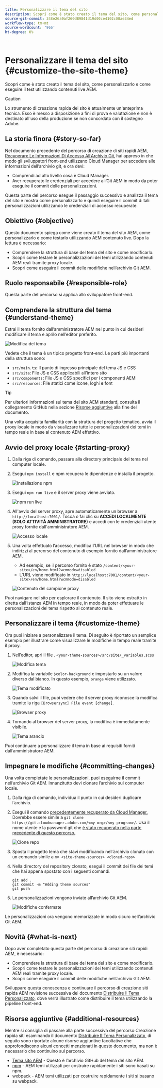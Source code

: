 ```yaml
---
title: Personalizzare il tema del sito
description: Scopri come è stato creato il tema del sito, come personalizzarlo e come eseguire il test utilizzando contenuti live AEM.
source-git-commit: 348e26a9af260d89841d19d00ce4102c00ae34ed
workflow-type: tm+mt
source-wordcount: '966'
ht-degree: 0%

---
```



# Personalizzare il tema del sito {#customize-the-site-theme}

Scopri come è stato creato il tema del sito, come personalizzarlo e come eseguire il test utilizzando contenuti live AEM.

>[!CAUTION]
>
>Lo strumento di creazione rapida del sito è attualmente un&#39;anteprima tecnica. Esso è messo a disposizione a fini di prova e valutazione e non è destinato all&#39;uso della produzione se non concordato con il sostegno Adobe.

## La storia finora {#story-so-far}

Nel documento precedente del percorso di creazione di siti rapidi AEM, [Recuperare Le Informazioni Di Accesso All’Archivio Git,](retrieve-access.md) hai appreso in che modo gli sviluppatori front-end utilizzano Cloud Manager per accedere alle informazioni dell’archivio git, e ora devi:

* Comprendi ad alto livello cosa è Cloud Manager.
* Aver recuperato le credenziali per accedere all’Git AEM in modo da poter eseguire il commit delle personalizzazioni.

Questa parte del percorso esegue il passaggio successivo e analizza il tema del sito e mostra come personalizzarlo e quindi eseguire il commit di tali personalizzazioni utilizzando le credenziali di accesso recuperate.

## Obiettivo {#objective}

Questo documento spiega come viene creato il tema del sito AEM, come personalizzarlo e come testarlo utilizzando AEM contenuto live. Dopo la lettura è necessario:

* Comprendere la struttura di base del tema del sito e come modificarlo.
* Scopri come testare le personalizzazioni dei temi utilizzando contenuti AEM reali tramite proxy locale.
* Scopri come eseguire il commit delle modifiche nell’archivio Git AEM.

## Ruolo responsabile {#responsible-role}

Questa parte del percorso si applica allo sviluppatore front-end.

## Comprendere la struttura del tema {#understand-theme}

Estrai il tema fornito dall’amministratore AEM nel punto in cui desideri modificare il tema e aprilo nell’editor preferito.

![Modifica del tema](assets/edit-theme.png)

Vedete che il tema è un tipico progetto front-end. Le parti più importanti della struttura sono:

* `src/main.ts`: Il punto di ingresso principale del tema JS e CSS
* `src/site`: File JS e CSS applicabili all’intero sito
* `src/components`: File JS e CSS specifici per i componenti AEM
* `src/resources`: File statici come icone, loghi e font

>[!TIP]
>
>Per ulteriori informazioni sul tema del sito AEM standard, consulta il collegamento GitHub nella sezione [Risorse aggiuntive](#additional-resources) alla fine del documento.

Una volta acquisita familiarità con la struttura del progetto tematico, avvia il proxy locale in modo da visualizzare tutte le personalizzazioni dei temi in tempo reale in base al contenuto AEM effettivo.

## Avvio del proxy locale {#starting-proxy}

1. Dalla riga di comando, passare alla directory principale del tema nel computer locale.
1. Esegui `npm install` e npm recupera le dipendenze e installa il progetto.

   ![installazione npm](assets/npm-install.png)

1. Esegui `npm run live` e il server proxy viene avviato.

   ![npm run live](assets/npm-run-live.png)

1. All&#39;avvio del server proxy, apre automaticamente un browser a `http://localhost:7001/`. Tocca o fai clic su **ACCEDI LOCALMENTE (SOLO ATTIVITÀ AMMINISTRATORE)** e accedi con le credenziali utente proxy fornite dall&#39;amministratore AEM.

   ![Accesso locale](assets/sign-in-locally.png)

1. Una volta effettuato l’accesso, modifica l’URL nel browser in modo che indirizzi al percorso del contenuto di esempio fornito dall’amministratore AEM.

   * Ad esempio, se il percorso fornito è stato `/content/<your-site>/en/home.html?wcmmode=disabled`
   * L’URL viene modificato in `http://localhost:7001/content/<your-site>/en/home.html?wcmmode=disabled`

   ![Contenuto del campione proxy](assets/proxied-sample-content.png)

Puoi navigare nel sito per esplorare il contenuto. Il sito viene estratto in diretta dall’istanza AEM in tempo reale, in modo da poter effettuare le personalizzazioni del tema rispetto al contenuto reale.

## Personalizzare il tema {#customize-theme}

Ora puoi iniziare a personalizzare il tema. Di seguito è riportato un semplice esempio per illustrare come visualizzare le modifiche in tempo reale tramite il proxy.

1. Nell’editor, apri il file . `<your-theme-sources>/src/site/_variables.scss`

   ![Modifica tema](assets/edit-theme.png)

1. Modifica la variabile `$color-background` e impostarlo su un valore diverso dal bianco. In questo esempio, `orange` viene utilizzato.

   ![Tema modificato](assets/edited-theme.png)

1. Quando salvi il file, puoi vedere che il server proxy riconosce la modifica tramite la riga `[Browsersync] File event [change]`.

   ![Browser proxy](assets/proxy-browsersync.png)

1. Tornando al browser del server proxy, la modifica è immediatamente visibile.

   ![Tema arancio](assets/orange-theme.png)

Puoi continuare a personalizzare il tema in base ai requisiti forniti dall’amministratore AEM.

## Impegnare le modifiche {#committing-changes}

Una volta completate le personalizzazioni, puoi eseguirne il commit nell’archivio Git AEM. Innanzitutto devi clonare l’archivio sul computer locale.

1. Dalla riga di comando, individua il punto in cui desideri duplicare l’archivio.
1. Esegui il comando [precedentemente recuperato da Cloud Manager.](retrieve-access.md) Dovrebbe essere simile a `git clone https://git.cloudmanager.adobe.com/<my-org>/<my-program>/`. Usa il nome utente e la password git che [è stato recuperato nella parte precedente di questo percorso.](retrieve-access.md)

   ![Clone repo](assets/clone-repo.png)

1. Sposta il progetto tema che stavi modificando nell’archivio clonato con un comando simile a `mv <site-theme-sources> <cloned-repo>`
1. Nella directory del repository clonato, esegui il commit dei file dei temi che hai appena spostato con i seguenti comandi.

   ```text
   git add .
   git commit -m "Adding theme sources"
   git push
   ```

1. Le personalizzazioni vengono inviate all’archivio Git AEM.

   ![Modifiche confermate](assets/changes-committed.png)

Le personalizzazioni ora vengono memorizzate in modo sicuro nell’archivio Git AEM.

## Novità {#what-is-next}

Dopo aver completato questa parte del percorso di creazione siti rapidi AEM, è necessario:

* Comprendere la struttura di base del tema del sito e come modificarlo.
* Scopri come testare le personalizzazioni dei temi utilizzando contenuti AEM reali tramite proxy locale.
* Scopri come eseguire il commit delle modifiche nell’archivio Git AEM.

Sviluppare questa conoscenza e continuare il percorso di creazione siti rapida AEM revisione successiva del documento [Distribuire Il Tema Personalizzato,](deploy-theme.md) dove verrà illustrato come distribuire il tema utilizzando la pipeline front-end.

## Risorse aggiuntive {#additional-resources}

Mentre si consiglia di passare alla parte successiva del percorso Creazione rapida siti esaminando il documento [Distribuire Il Tema Personalizzato,](deploy-theme.md) di seguito sono riportate alcune risorse aggiuntive facoltative che approfondiscono alcuni concetti menzionati in questo documento, ma non è necessario che continuino sul percorso.

* [Tema sito AEM](https://github.com/adobe/aem-site-template-standard-theme-e2e) - Questo è l’archivio GitHub del tema del sito AEM.
* [npm](https://www.npmjs.com) - AEM temi utilizzati per costruire rapidamente i siti sono basati su npm.
* [webpack](https://webpack.js.org) - AEM temi utilizzati per costruire rapidamente i siti si basano su webpack.